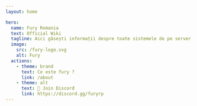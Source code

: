 ```yaml
---
layout: home

hero:
  name: Fury Romania
  text: Official Wiki
  tagline: Aici găsești informații despre toate sistemele de pe server
  image:
    src: /fury-logo.svg
    alt: Fury
  actions:
    - theme: brand
      text: Ce este fury ?
      link: /about
    - theme: alt
      text: 🤗 Join Discord
      link: https://discord.gg/furyrp
---
```

